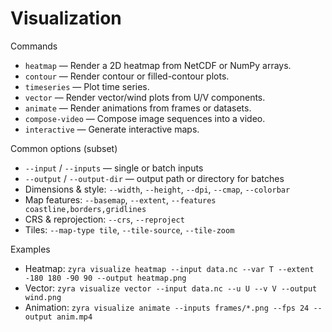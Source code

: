 # Visualization

Commands
- `heatmap` — Render a 2D heatmap from NetCDF or NumPy arrays.
- `contour` — Render contour or filled-contour plots.
- `timeseries` — Plot time series.
- `vector` — Render vector/wind plots from U/V components.
- `animate` — Render animations from frames or datasets.
- `compose-video` — Compose image sequences into a video.
- `interactive` — Generate interactive maps.

Common options (subset)
- `--input` / `--inputs` — single or batch inputs
- `--output` / `--output-dir` — output path or directory for batches
- Dimensions & style: `--width`, `--height`, `--dpi`, `--cmap`, `--colorbar`
- Map features: `--basemap`, `--extent`, `--features coastline,borders,gridlines`
- CRS & reprojection: `--crs`, `--reproject`
- Tiles: `--map-type tile`, `--tile-source`, `--tile-zoom`

Examples
- Heatmap: `zyra visualize heatmap --input data.nc --var T --extent -180 180 -90 90 --output heatmap.png`
- Vector: `zyra visualize vector --input data.nc --u U --v V --output wind.png`
- Animation: `zyra visualize animate --inputs frames/*.png --fps 24 --output anim.mp4`
